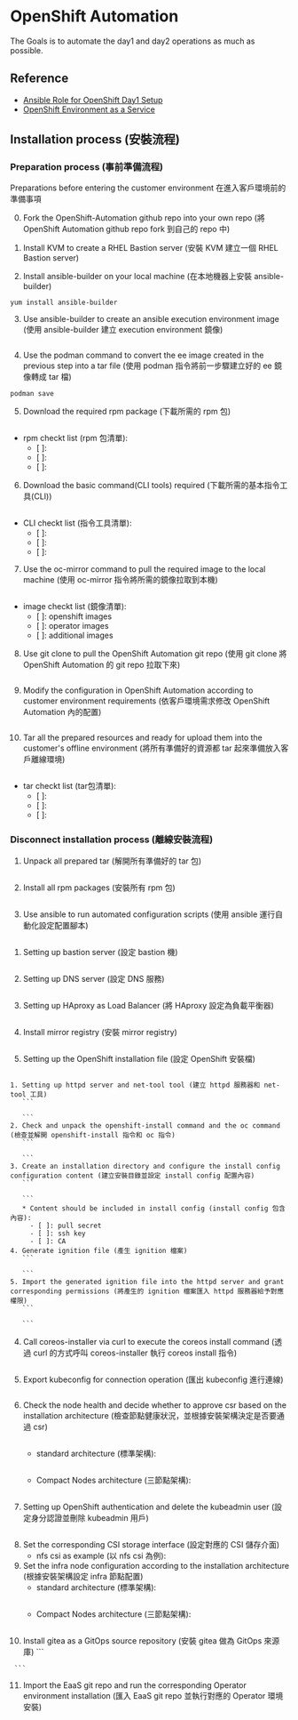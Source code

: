 # OpenShift Automation

The Goals is to automate the day1 and day2 operations as much as possible.

## Reference
- [Ansible Role for OpenShift Day1 Setup](https://github.com/CCChou/ocp_bastion_installer)
- [OpenShift Environment as a Service](https://github.com/CCChou/OpenShift-EaaS-Practice)


## Installation process (安裝流程)

### Preparation process (事前準備流程)

Preparations before entering the customer environment
在進入客戶環境前的準備事項

0. Fork the OpenShift-Automation github repo into your own repo (將 OpenShift Automation github repo fork 到自己的 repo 中)

1. Install KVM to create a RHEL Bastion server (安裝 KVM 建立一個 RHEL Bastion server)

2. Install ansible-builder on your local machine (在本地機器上安裝 ansible-builder)
```
yum install ansible-builder
```

3. Use ansible-builder to create an ansible execution environment image (使用 ansible-builder 建立 execution environment 鏡像)
```

```

4. Use the podman command to convert the ee image created in the previous step into a tar file (使用 podman 指令將前一步驟建立好的 ee 鏡像轉成 tar 檔)
```
podman save
```

5. Download the required rpm package (下載所需的 rpm 包)
```

```
  * rpm checkt list (rpm 包清單):
    - [ ]: 
    - [ ]: 
    - [ ]: 

6. Download the basic command(CLI tools) required (下載所需的基本指令工具(CLI))
```

```
  * CLI checkt list (指令工具清單):
    - [ ]: 
    - [ ]: 
    - [ ]: 


7. Use the oc-mirror command to pull the required image to the local machine (使用 oc-mirror 指令將所需的鏡像拉取到本機)
```

```
  * image checkt list (鏡像清單):
    - [ ]: openshift images
    - [ ]: operator images
    - [ ]: additional images
    

8. Use git clone to pull the OpenShift Automation git repo (使用 git clone 將 OpenShift Automation 的 git repo 拉取下來)
```

```

9. Modify the configuration in OpenShift Automation according to customer environment requirements (依客戶環境需求修改 OpenShift Automation 內的配置)
```

```

10. Tar all the prepared resources and ready for upload them into the customer's offline environment (將所有準備好的資源都 tar 起來準備放入客戶離線環境)
```

```
  * tar checkt list (tar包清單):
    - [ ]: 
    - [ ]: 
    - [ ]: 

### Disconnect installation process (離線安裝流程)

1. Unpack all prepared tar (解開所有準備好的 tar 包)
```

```

2. Install all rpm packages (安裝所有 rpm 包)
```

```

3. Use ansible to run automated configuration scripts (使用 ansible 運行自動化設定配置腳本)
```

```
  1. Setting up bastion server (設定 bastion 機)
     ```

     ```
  2. Setting up DNS server (設定 DNS 服務)
     ```

     ```
  3. Setting up HAproxy as Load Balancer (將 HAproxy 設定為負載平衡器)
     ```

     ```
  4. Install mirror registry (安裝 mirror registry)
     ```

     ```
  5. Setting up the OpenShift installation file (設定 OpenShift 安裝檔)
     ```

     ```
    1. Setting up httpd server and net-tool tool (建立 httpd 服務器和 net-tool 工具)
       ```

       ```
    2. Check and unpack the openshift-install command and the oc command (檢查並解開 openshift-install 指令和 oc 指令)
       ```

       ```
    3. Create an installation directory and configure the install config configuration content (建立安裝目錄並設定 install config 配置內容)
       ```

       ```
       * Content should be included in install config (install config 包含內容):
         - [ ]: pull secret
         - [ ]: ssh key
         - [ ]: CA
    4. Generate ignition file (產生 ignition 檔案)
       ```

       ```
    5. Import the generated ignition file into the httpd server and grant corresponding permissions (將產生的 ignition 檔案匯入 httpd 服務器給予對應權限)
       ```

       ```
  4. Call coreos-installer via curl to execute the coreos install command (透過 curl 的方式呼叫 coreos-installer 執行 coreos install 指令)
     ```

     ```
  5. Export kubeconfig for connection operation (匯出 kubeconfig 進行連線)
     ```

     ```
  6. Check the node health and decide whether to approve csr based on the installation architecture (檢查節點健康狀況，並根據安裝架構決定是否要通過 csr)
     ```

     ```
     * standard architecture (標準架構):
        ```

        ```
     * Compact Nodes architecture (三節點架構):
        ```

        ```
  7. Setting up OpenShift authentication and delete the kubeadmin user (設定身分認證並刪除 kubeadmin 用戶)
     ```

     ```
  8. Set the corresponding CSI storage interface (設定對應的 CSI 儲存介面)
     * nfs csi as example (以 nfs csi 為例):
  9. Set the infra node configuration according to the installation architecture (根據安裝架構設定 infra 節點配置)
     * standard architecture (標準架構):
        ```

        ```
     * Compact Nodes architecture (三節點架構):
        ```

        ```
  10. Install gitea as a GitOps source repository (安裝 gitea 做為 GitOps 來源庫)
     ```

     ```
  11. Import the EaaS git repo and run the corresponding Operator environment installation (匯入 EaaS git repo 並執行對應的 Operator 環境安裝)
